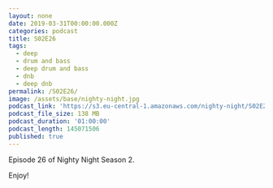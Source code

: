 ```yaml
---
layout: none
date: 2019-03-31T00:00:00.000Z
categories: podcast
title: S02E26
tags:
  - deep
  - drum and bass
  - deep drum and bass
  - dnb
  - deep dnb
permalink: /S02E26/
image: /assets/base/nighty-night.jpg
podcast_link: 'https://s3.eu-central-1.amazonaws.com/nighty-night/S02E26.mp3'
podcast_file_size: 138 MB
podcast_duration: '01:00:00'
podcast_length: 145071506
published: true
---
```

Episode 26 of Nighty Night Season 2.

Enjoy!
